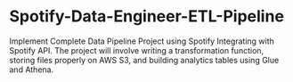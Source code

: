 # Spotify-Data-Engineer-ETL-Pipeline
Implement Complete Data Pipeline Project using Spotify Integrating with Spotify API. The project will involve writing a transformation function, storing files properly on AWS S3, and building analytics tables using Glue and Athena.
